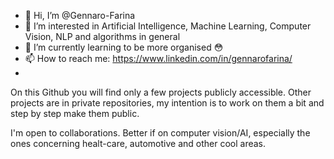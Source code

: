 - 👋 Hi, I’m @Gennaro-Farina
- 👀 I’m interested in Artificial Intelligence, Machine Learning, Computer Vision, NLP and algorithms in general
- 🌱 I’m currently learning to be more organised 😳
- 📫 How to reach me: https://www.linkedin.com/in/gennarofarina/
- 
On this Github you will find only a few projects publicly accessible. Other projects are in private repositories, my intention is to work on them a bit and step by step  make them public.

I'm open to collaborations. Better if on computer vision/AI, especially the ones concerning healt-care, automotive and other cool areas.

<!--- - 💞️ I’m looking to collaborate on ... --->

<!---
Gennaro-Farina/Gennaro-Farina is a ✨ special ✨ repository because its `README.md` (this file) appears on your GitHub profile.
You can click the Preview link to take a look at your changes.
--->
